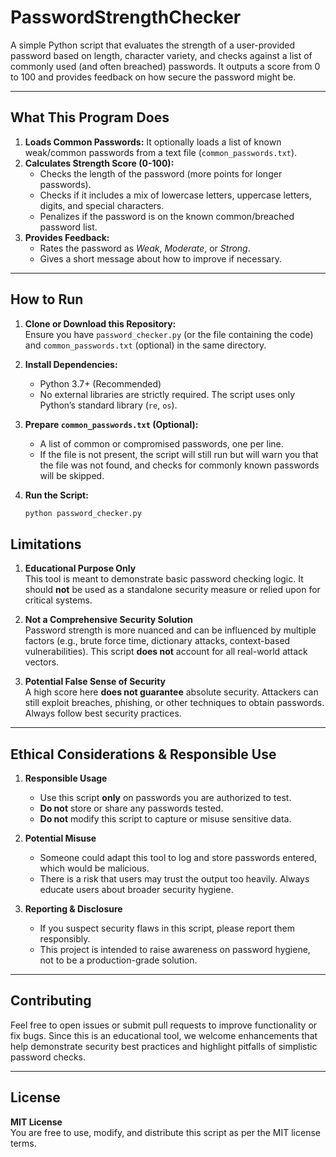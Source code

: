 # PasswordStrengthChecker

A simple Python script that evaluates the strength of a user-provided password based on length, character variety, and checks against a list of commonly used (and often breached) passwords. It outputs a score from 0 to 100 and provides feedback on how secure the password might be.

---

## What This Program Does

1. **Loads Common Passwords:** It optionally loads a list of known weak/common passwords from a text file (`common_passwords.txt`).  
2. **Calculates Strength Score (0-100):**  
   - Checks the length of the password (more points for longer passwords).  
   - Checks if it includes a mix of lowercase letters, uppercase letters, digits, and special characters.  
   - Penalizes if the password is on the known common/breached password list.  
3. **Provides Feedback:**  
   - Rates the password as *Weak*, *Moderate*, or *Strong*.  
   - Gives a short message about how to improve if necessary.  

---

## How to Run

1. **Clone or Download this Repository:**  
   Ensure you have `password_checker.py` (or the file containing the code) and `common_passwords.txt` (optional) in the same directory.

2. **Install Dependencies:**  
   - Python 3.7+ (Recommended)  
   - No external libraries are strictly required. The script uses only Python’s standard library (`re`, `os`).

3. **Prepare `common_passwords.txt` (Optional):**  
   - A list of common or compromised passwords, one per line.  
   - If the file is not present, the script will still run but will warn you that the file was not found, and checks for commonly known passwords will be skipped.

4. **Run the Script:**  
   ```bash
   python password_checker.py


## Limitations

1. **Educational Purpose Only**  
   This tool is meant to demonstrate basic password checking logic. It should **not** be used as a standalone security measure or relied upon for critical systems.

2. **Not a Comprehensive Security Solution**  
   Password strength is more nuanced and can be influenced by multiple factors (e.g., brute force time, dictionary attacks, context-based vulnerabilities). This script **does not** account for all real-world attack vectors.

3. **Potential False Sense of Security**  
   A high score here **does not guarantee** absolute security. Attackers can still exploit breaches, phishing, or other techniques to obtain passwords. Always follow best security practices.

---

## Ethical Considerations & Responsible Use

1. **Responsible Usage**  
   - Use this script **only** on passwords you are authorized to test.  
   - **Do not** store or share any passwords tested.  
   - **Do not** modify this script to capture or misuse sensitive data.

2. **Potential Misuse**  
   - Someone could adapt this tool to log and store passwords entered, which would be malicious.  
   - There is a risk that users may trust the output too heavily. Always educate users about broader security hygiene.

3. **Reporting & Disclosure**  
   - If you suspect security flaws in this script, please report them responsibly.  
   - This project is intended to raise awareness on password hygiene, not to be a production-grade solution.

---

## Contributing

Feel free to open issues or submit pull requests to improve functionality or fix bugs. Since this is an educational tool, we welcome enhancements that help demonstrate security best practices and highlight pitfalls of simplistic password checks.

---

## License

**MIT License**  
You are free to use, modify, and distribute this script as per the MIT license terms.